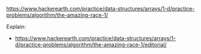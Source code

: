 https://www.hackerearth.com/practice/data-structures/arrays/1-d/practice-problems/algorithm/the-amazing-race-1/

Explain:

- https://www.hackerearth.com/practice/data-structures/arrays/1-d/practice-problems/algorithm/the-amazing-race-1/editorial/
